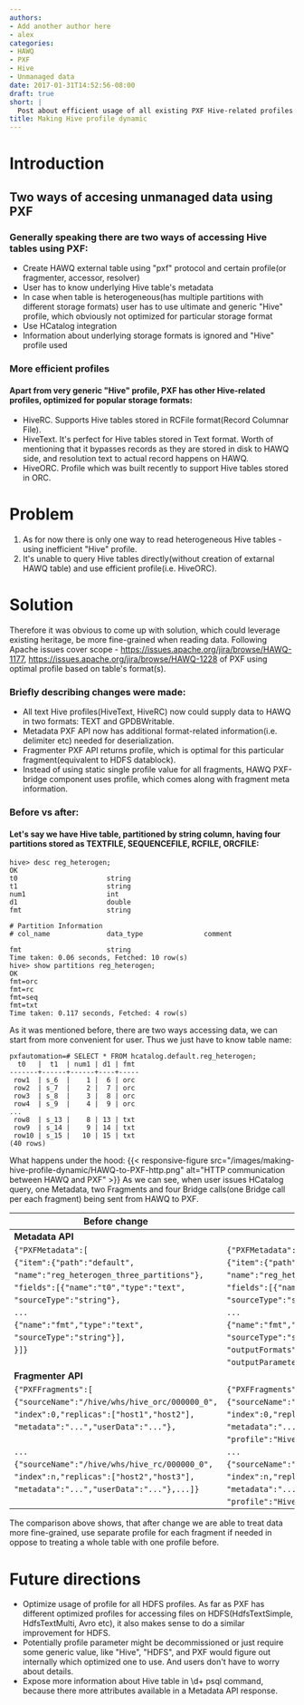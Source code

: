 ```yaml
---
authors:
- Add another author here
- alex
categories:
- HAWQ
- PXF
- Hive
- Unmanaged data
date: 2017-01-31T14:52:56-08:00
draft: true
short: |
  Post about efficient usage of all existing PXF Hive-related profiles with minimal user interfaction
title: Making Hive profile dynamic
---
```

# Introduction
## Two ways of accesing unmanaged data using PXF
### Generally speaking there are two ways of accessing Hive tables using PXF:
 * Create HAWQ external table using "pxf" protocol and certain profile(or fragmenter, accessor, resolver)
  * User has to know underlying Hive table's metadata
  * In case when table is heterogeneous(has multiple partitions with different storage formats) user has to use ultimate and generic "Hive" profile, which obviously not optimized for particular storage format
 * Use HCatalog integration
  * Information about underlying storage formats is ignored and "Hive" profile used

### More efficient profiles
#### Apart from very generic "Hive" profile, PXF has other Hive-related profiles, optimized for popular storage formats:
* HiveRC. Supports Hive tables stored in RCFile format(Record Columnar File).
* HiveText. It's perfect for Hive tables stored in Text format. Worth of mentioning that it bypasses records as they are stored in disk to HAWQ side, and resolution text to actual record happens on HAWQ.
* HiveORC. Profile which was built recently to support Hive tables stored in ORC.

# Problem
1. As for now there is only one way to read heterogeneous Hive tables - using inefficient "Hive" profile.
2. It's unable to query Hive tables directly(without creation of extarnal HAWQ table) and use efficient profile(i.e. HiveORC).

# Solution
Therefore it was obvious to come up with solution, which could leverage existing heritage, be more fine-grained when reading data. Following Apache issues cover scope - https://issues.apache.org/jira/browse/HAWQ-1177, https://issues.apache.org/jira/browse/HAWQ-1228 of PXF using optimal profile based on table's format(s).
### Briefly describing changes were made:
* All text Hive profiles(HiveText, HiveRC) now could supply data to HAWQ in two formats: TEXT and GPDBWritable.
* Metadata PXF API now has additional format-related information(i.e. delimiter etc) needed for deserialization.
* Fragmenter PXF API returns profile, which is optimal for this particular fragment(equivalent to HDFS datablock).
* Instead of using static single profile value for all fragments, HAWQ PXF-bridge component uses profile, which comes along with fragment meta information.

### Before vs after:
#### Let's say we have Hive table, partitioned by string column, having four partitions stored as TEXTFILE, SEQUENCEFILE, RCFILE, ORCFILE:
```
hive> desc reg_heterogen;
OK
t0                  	string
t1                  	string
num1                	int
d1                  	double
fmt                 	string

# Partition Information
# col_name            	data_type           	comment

fmt                 	string
Time taken: 0.06 seconds, Fetched: 10 row(s)
hive> show partitions reg_heterogen;
OK
fmt=orc
fmt=rc
fmt=seq
fmt=txt
Time taken: 0.117 seconds, Fetched: 4 row(s)
```

As it was mentioned before, there are two ways accessing data, we can start from more convenient for user.
Thus we just have to know table name:
```
pxfautomation=# SELECT * FROM hcatalog.default.reg_heterogen;
  t0   |  t1  | num1 | d1 | fmt
-------+------+------+----+-----
 row1  | s_6  |    1 |  6 | orc
 row2  | s_7  |    2 |  7 | orc
 row3  | s_8  |    3 |  8 | orc
 row4  | s_9  |    4 |  9 | orc
...
 row8  | s_13 |    8 | 13 | txt
 row9  | s_14 |    9 | 14 | txt
 row10 | s_15 |   10 | 15 | txt
(40 rows)
```

What happens under the hood:
{{< responsive-figure src="/images/making-hive-profile-dynamic/HAWQ-to-PXF-http.png" alt="HTTP communication between HAWQ and PXF" >}}
As we can see, when user issues HCatalog query, one Metadata, two Fragments and four Bridge calls(one Bridge call per each fragment) being sent from HAWQ to PXF.


|Before change |After change |
|-------|------|
|**Metadata API**|
|`{"PXFMetadata":[`|`{"PXFMetadata":[`|
|`{"item":{"path":"default",`|`{"item":{"path":"default",`|
|`"name":"reg_heterogen_three_partitions"},`|`"name":"reg_heterogen_three_partitions"},`|
|`"fields":[{"name":"t0","type":"text",`|`"fields":[{"name":"t0","type":"text",`|
|`"sourceType":"string"},`|`"sourceType":"string","complexType":false},`|
|`...`|`...`|
|`{"name":"fmt","type":"text",`|`{"name":"fmt","type":"text",`|
|`"sourceType":"string"}],`|`"sourceType":"string","complexType":false}],`|
|`}]}`|`"outputFormats":["TEXT","GPDBWritable"],`|
||`"outputParameters":{"DELIMITER":"1"}}]}`|
|**Fragmenter API**|
|`{"PXFFragments":[`|`{"PXFFragments":[`|
|`{"sourceName":"/hive/whs/hive_orc/000000_0",`|`{"sourceName":"/hive/whs/hive_orc/000000_0",`|
|`"index":0,"replicas":["host1","host2"],`|`"index":0,"replicas":["host1","host2"],`|
|`"metadata":"...","userData":"..."},`|`"metadata":"...","userData":"...",`|
||`"profile":"HiveORC"},`|
|`...`|`...`|
|`{"sourceName":"/hive/whs/hive_rc/000000_0",`|`{"sourceName":"/hive/whs/hive_rc/000000_0",`|
|`"index":n,"replicas":["host2","host3"],`|`"index":n,"replicas":["host2","host3"],`|
|`"metadata":"...","userData":"..."},...]}`|`"metadata":"...","userData":"...",`|
||`"profile":"HiveRC"},...]}`|


The comparison above shows, that after change we are able to treat data more fine-grained, use separate profile for each fragment if needed in oppose to treating a whole table with one profile before.
# Future directions
* Optimize usage of profile for all HDFS profiles. As far as PXF has different optimized profiles for accessing files on HDFS(HdfsTextSimple, HdfsTextMulti, Avro etc), it also makes sense to do a similar improvement for HDFS.
* Potentially profile parameter might be decommissioned or just require some generic value, like "Hive", "HDFS", and PXF would figure out internally which optimized one to use. And users don't have to worry about details.
* Expose more information about Hive table in \d+ psql command, because there more attributes available in a Metadata API response.
